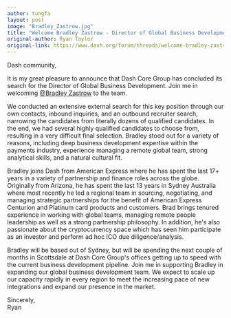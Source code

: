 ```yaml
---
author: tungfa
layout: post
image: "Bradley_Zastrow.jpg"
title: "Welcome Bradley Zastrow - Director of Global Business Development"
original-author: Ryan Taylor
original-link: https://www.dash.org/forum/threads/welcome-bradley-zastrow-director-of-global-business-development.20569/#post-153668
---
```


Dash community,

It is my great pleasure to announce that Dash Core Group has concluded its search for the Director of Global Business Development. Join me in welcoming [@Bradley Zastrow](https://www.dash.org/forum/members/20550/) to the team.

We conducted an extensive external search for this key position through our own contacts, inbound inquiries, and an outbound recruiter search, narrowing the candidates from literally dozens of qualified candidates. In the end, we had several highly qualified candidates to choose from, resulting in a very difficult final selection. Bradley stood out for a variety of reasons, including deep business development expertise within the payments industry, experience managing a remote global team, strong analytical skills, and a natural cultural fit.

Bradley joins Dash from American Express where he has spent the last 17+ years in a variety of partnership and finance roles across the globe. Originally from Arizona, he has spent the last 13 years in Sydney Australia where most recently he led a regional team in sourcing, negotiating, and managing strategic partnerships for the benefit of American Express Centurion and Platinum card products and customers. Brad brings tenured experience in working with global teams, managing remote people leadership as well as a strong partnership philosophy. In addition, he's also passionate about the cryptocurrency space which has seen him participate as an investor and perform ad hoc ICO due diligence/analysis.

Bradley will be based out of Sydney, but will be spending the next couple of months in Scottsdale at Dash Core Group's offices getting up to speed with the current business development pipeline. Join me in supporting Bradley in expanding our global business development team. We expect to scale up our capacity rapidly in every region to meet the increasing pace of new integrations and expand our presence in the market.

Sincerely,\
Ryan
